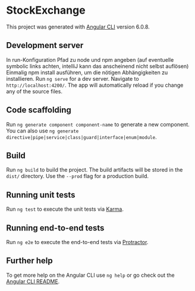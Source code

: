 # StockExchange

This project was generated with [Angular CLI](https://github.com/angular/angular-cli) version 6.0.8.

## Development server

In run-Konfiguration Pfad zu node und npm angeben (auf eventuelle symbolic links achten, intelliJ kann das anscheinend nicht selbst auflösen)
Einmalig npm install ausführen, um die nötigen Abhängigkeiten zu installieren.
Run `ng serve` for a dev server. Navigate to `http://localhost:4200/`. The app will automatically reload if you change any of the source files.

## Code scaffolding

Run `ng generate component component-name` to generate a new component. You can also use `ng generate directive|pipe|service|class|guard|interface|enum|module`.

## Build

Run `ng build` to build the project. The build artifacts will be stored in the `dist/` directory. Use the `--prod` flag for a production build.

## Running unit tests

Run `ng test` to execute the unit tests via [Karma](https://karma-runner.github.io).

## Running end-to-end tests

Run `ng e2e` to execute the end-to-end tests via [Protractor](http://www.protractortest.org/).

## Further help

To get more help on the Angular CLI use `ng help` or go check out the [Angular CLI README](https://github.com/angular/angular-cli/blob/master/README.md).
